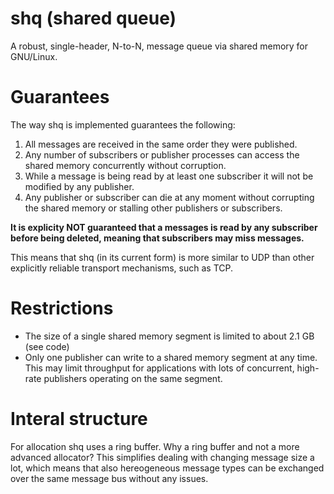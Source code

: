 # shq (shared queue)

A robust, single-header, N-to-N, message queue via shared memory for GNU/Linux.

# Guarantees

The way shq is implemented guarantees the following: 

1. All messages are received in the same order they were published.
2. Any number of subscribers or publisher processes can access the shared memory concurrently without corruption.
3. While a message is being read by at least one subscriber it will not be modified by any publisher.
4. Any publisher or subscriber can die at any moment without corrupting the shared memory or stalling other publishers or subscribers.

**It is explicity NOT guaranteed that a messages is read by any subscriber
before being deleted, meaning that subscribers may miss messages.**

This means that shq (in its current form) is more similar to UDP than other
explicitly reliable transport mechanisms, such as TCP.

# Restrictions

*  The size of a single shared memory segment is limited to about 2.1 GB (see code)
*  Only one publisher can write to a shared memory segment at any time.
   This may limit throughput for applications with lots of concurrent, high-rate
   publishers operating on the same segment. 

# Interal structure

For allocation shq uses a ring buffer. Why a ring buffer and not a more advanced
allocator? This simplifies dealing with changing message size a lot, which means
that also hereogeneous message types can be exchanged over the same message bus
without any issues.